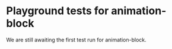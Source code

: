 # Playground tests for animation-block
We are still awaiting the first test run for animation-block.
